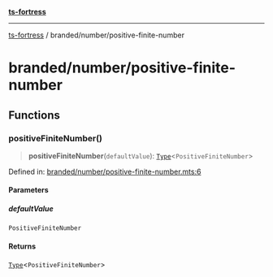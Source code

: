 [**ts-fortress**](../../README.md)

---

[ts-fortress](../../README.md) / branded/number/positive-finite-number

# branded/number/positive-finite-number

## Functions

### positiveFiniteNumber()

> **positiveFiniteNumber**(`defaultValue`): [`Type`](../../type.md#type)\<`PositiveFiniteNumber`\>

Defined in: [branded/number/positive-finite-number.mts:6](https://github.com/noshiro-pf/ts-fortress/blob/main/src/branded/number/positive-finite-number.mts#L6)

#### Parameters

##### defaultValue

`PositiveFiniteNumber`

#### Returns

[`Type`](../../type.md#type)\<`PositiveFiniteNumber`\>
